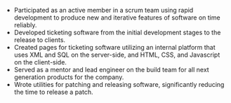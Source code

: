 * Participated as an active member in a scrum team using rapid development to produce new and iterative features of software on time reliably.
* Developed ticketing software from the initial development stages to the release to clients.
* Created pages for ticketing software utilizing an internal platform that uses XML and SQL on the server-side, and HTML, CSS, and Javascript on the client-side.
* Served as a mentor and lead engineer on the build team for all next generation products for the company.
* Wrote utilities for patching and releasing software, significantly reducing the time to release a patch.
